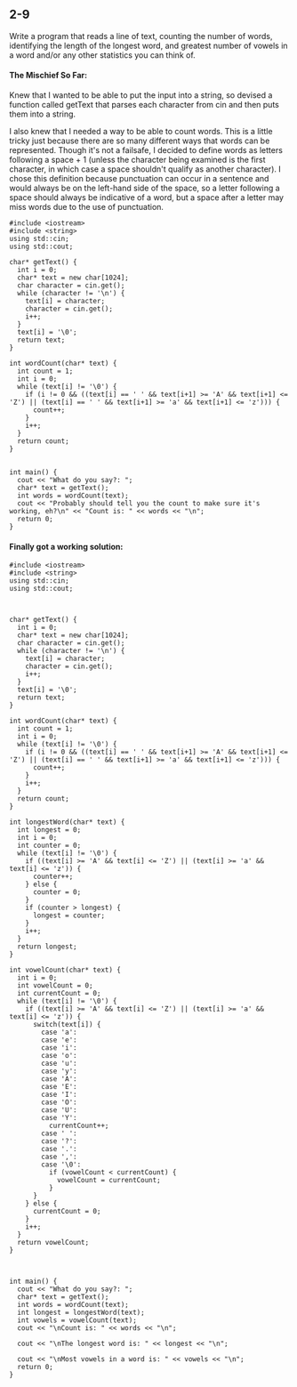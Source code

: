 ## 2-9

Write a program that reads a line of text, counting the number of words, identifying the length of the longest word, and greatest number of vowels in a word and/or any other statistics you can think of.

#### The Mischief So Far:

Knew that I wanted to be able to put the input into a string, so devised a function called getText that parses each character from cin and then puts them into a string.

I also knew that I needed a way to be able to count words. This is a little tricky just because there are so many different ways that words can be represented. Though it's not a failsafe, I decided to define words as letters following a space + 1 (unless the character being examined is the first character, in which case a space shouldn't qualify as another character). I chose this definition because punctuation can occur in a sentence and would always be on the left-hand side of the space, so a letter following a space should always be indicative of a word, but a space after a letter may miss words due to the use of punctuation.

```
#include <iostream>
#include <string>
using std::cin;
using std::cout;

char* getText() {
  int i = 0;
  char* text = new char[1024];
  char character = cin.get();
  while (character != '\n') {
    text[i] = character;
    character = cin.get();
    i++;
  }
  text[i] = '\0';
  return text;
}

int wordCount(char* text) {
  int count = 1;
  int i = 0;
  while (text[i] != '\0') {
    if (i != 0 && ((text[i] == ' ' && text[i+1] >= 'A' && text[i+1] <= 'Z') || (text[i] == ' ' && text[i+1] >= 'a' && text[i+1] <= 'z'))) {
      count++;
    }
    i++;
  }
  return count;
}


int main() {
  cout << "What do you say?: ";
  char* text = getText();
  int words = wordCount(text);
  cout << "Probably should tell you the count to make sure it's working, eh?\n" << "Count is: " << words << "\n";
  return 0;
}
```

#### Finally got a working solution:

```
#include <iostream>
#include <string>
using std::cin;
using std::cout;



char* getText() {
  int i = 0;
  char* text = new char[1024];
  char character = cin.get();
  while (character != '\n') {
    text[i] = character;
    character = cin.get();
    i++;
  }
  text[i] = '\0';
  return text;
}

int wordCount(char* text) {
  int count = 1;
  int i = 0;
  while (text[i] != '\0') {
    if (i != 0 && ((text[i] == ' ' && text[i+1] >= 'A' && text[i+1] <= 'Z') || (text[i] == ' ' && text[i+1] >= 'a' && text[i+1] <= 'z'))) {
      count++;
    }
    i++;
  }
  return count;
}

int longestWord(char* text) {
  int longest = 0;
  int i = 0;
  int counter = 0;
  while (text[i] != '\0') {
    if ((text[i] >= 'A' && text[i] <= 'Z') || (text[i] >= 'a' && text[i] <= 'z')) {
      counter++;
    } else {
      counter = 0;
    }
    if (counter > longest) {
      longest = counter;
    }
    i++;
  }
  return longest;
}

int vowelCount(char* text) {
  int i = 0;
  int vowelCount = 0;
  int currentCount = 0;
  while (text[i] != '\0') {
    if ((text[i] >= 'A' && text[i] <= 'Z') || (text[i] >= 'a' && text[i] <= 'z')) {
      switch(text[i]) {
        case 'a':
        case 'e':
        case 'i':
        case 'o':
        case 'u':
        case 'y':
        case 'A':
        case 'E':
        case 'I':
        case 'O':
        case 'U':
        case 'Y':
          currentCount++;
        case ' ':
        case '?':
        case '.':
        case ',':
        case '\0':
          if (vowelCount < currentCount) {
            vowelCount = currentCount;
          }
      }
    } else {
      currentCount = 0;
    }
    i++;
  }
  return vowelCount;
}



int main() {
  cout << "What do you say?: ";
  char* text = getText();
  int words = wordCount(text);
  int longest = longestWord(text);
  int vowels = vowelCount(text);
  cout << "\nCount is: " << words << "\n";

  cout << "\nThe longest word is: " << longest << "\n";

  cout << "\nMost vowels in a word is: " << vowels << "\n";
  return 0;
}
```
